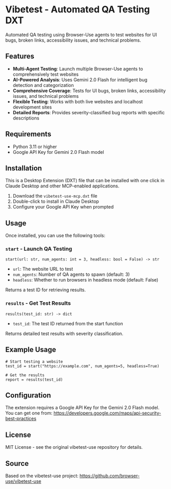 # Vibetest - Automated QA Testing DXT

Automated QA testing using Browser-Use agents to test websites for UI bugs, broken links, accessibility issues, and technical problems.

## Features

- **Multi-Agent Testing**: Launch multiple Browser-Use agents to comprehensively test websites
- **AI-Powered Analysis**: Uses Gemini 2.0 Flash for intelligent bug detection and categorization
- **Comprehensive Coverage**: Tests for UI bugs, broken links, accessibility issues, and technical problems
- **Flexible Testing**: Works with both live websites and localhost development sites
- **Detailed Reports**: Provides severity-classified bug reports with specific descriptions

## Requirements

- Python 3.11 or higher
- Google API Key for Gemini 2.0 Flash model

## Installation

This is a Desktop Extension (DXT) file that can be installed with one click in Claude Desktop and other MCP-enabled applications.

1. Download the `vibetest-use-mcp.dxt` file
2. Double-click to install in Claude Desktop
3. Configure your Google API Key when prompted

## Usage

Once installed, you can use the following tools:

### `start` - Launch QA Testing
```
start(url: str, num_agents: int = 3, headless: bool = False) -> str
```
- `url`: The website URL to test
- `num_agents`: Number of QA agents to spawn (default: 3)
- `headless`: Whether to run browsers in headless mode (default: False)

Returns a test ID for retrieving results.

### `results` - Get Test Results
```
results(test_id: str) -> dict
```
- `test_id`: The test ID returned from the start function

Returns detailed test results with severity classification.

## Example Usage

```
# Start testing a website
test_id = start("https://example.com", num_agents=5, headless=True)

# Get the results
report = results(test_id)
```

## Configuration

The extension requires a Google API Key for the Gemini 2.0 Flash model. You can get one from:
https://developers.google.com/maps/api-security-best-practices

## License

MIT License - see the original vibetest-use repository for details.

## Source

Based on the vibetest-use project: https://github.com/browser-use/vibetest-use
